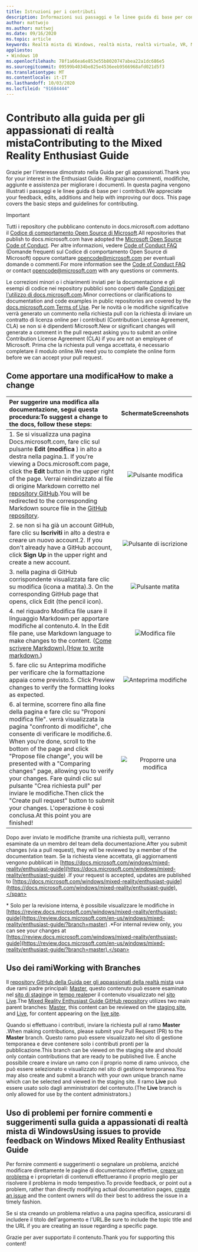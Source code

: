 ```yaml
---
title: Istruzioni per i contributi
description: Informazioni sui passaggi e le linee guida di base per contribuire alla guida per gli appassionati di realtà mista di Windows. Ringraziamo commenti, modifiche, aggiunte e guida.
author: mattwojo
ms.author: mattwoj
ms.date: 09/16/2020
ms.topic: article
keywords: Realtà mista di Windows, realtà mista, realtà virtuale, VR, MR, feedback, Hub feedback, bug
appliesto:
- Windows 10
ms.openlocfilehash: 78f1a66ea6e853e55b8020747abea22a1dc686e5
ms.sourcegitcommit: 09599b4034be825e4536eeb9566968afd021d5f3
ms.translationtype: MT
ms.contentlocale: it-IT
ms.lasthandoff: 10/03/2020
ms.locfileid: "91684444"
---
```

# <a name="contributing-to-the-mixed-reality-enthusiast-guide"></a><span data-ttu-id="f9504-105">Contributo alla guida per gli appassionati di realtà mista</span><span class="sxs-lookup"><span data-stu-id="f9504-105">Contributing to the Mixed Reality Enthusiast Guide</span></span>

<span data-ttu-id="f9504-106">Grazie per l'interesse dimostrato nella Guida per gli appassionati.</span><span class="sxs-lookup"><span data-stu-id="f9504-106">Thank you for your interest in the Enthusiast Guide.</span></span> <span data-ttu-id="f9504-107">Ringraziamo commenti, modifiche, aggiunte e assistenza per migliorare i documenti. In questa pagina vengono illustrati i passaggi e le linee guida di base per i contributi.</span><span class="sxs-lookup"><span data-stu-id="f9504-107">We appreciate your feedback, edits, additions and help with improving our docs. This page covers the basic steps and guidelines for contributing.</span></span>

> [!IMPORTANT]
> <span data-ttu-id="f9504-108">Tutti i repository che pubblicano contenuto in docs.microsoft.com adottano il [Codice di comportamento Open Source di Microsoft](https://opensource.microsoft.com/codeofconduct/).</span><span class="sxs-lookup"><span data-stu-id="f9504-108">All repositories that publish to docs.microsoft.com have adopted the [Microsoft Open Source Code of Conduct](https://opensource.microsoft.com/codeofconduct/).</span></span> <span data-ttu-id="f9504-109">Per altre informazioni, vedere [Code of Conduct FAQ](https://opensource.microsoft.com/codeofconduct/faq/) (Domande frequenti sul Codice di comportamento Open Source di Microsoft) oppure contattare [opencode@microsoft.com](mailto:opencode@microsoft.com) per eventuali domande o commenti.</span><span class="sxs-lookup"><span data-stu-id="f9504-109">For more information see the [Code of Conduct FAQ](https://opensource.microsoft.com/codeofconduct/faq/) or contact [opencode@microsoft.com](mailto:opencode@microsoft.com) with any questions or comments.</span></span><br>
>
> <span data-ttu-id="f9504-110">Le correzioni minori o i chiarimenti inviati per la documentazione e gli esempi di codice nei repository pubblici sono coperti dalle [Condizioni per l'utilizzo di docs.microsoft.com](https://docs.microsoft.com/legal/termsofuse).</span><span class="sxs-lookup"><span data-stu-id="f9504-110">Minor corrections or clarifications to documentation and code examples in public repositories are covered by the [docs.microsoft.com Terms of Use](https://docs.microsoft.com/legal/termsofuse).</span></span> <span data-ttu-id="f9504-111">Per le novità o le modifiche significative verrà generato un commento nella richiesta pull con la richiesta di inviare un contratto di licenza online per i contributi (Contribution License Agreement, CLA) se non si è dipendenti Microsoft.</span><span class="sxs-lookup"><span data-stu-id="f9504-111">New or significant changes will generate a comment in the pull request asking you to submit an online Contribution License Agreement (CLA) if you are not an employee of Microsoft.</span></span> <span data-ttu-id="f9504-112">Prima che la richiesta pull venga accettata, è necessario completare il modulo online.</span><span class="sxs-lookup"><span data-stu-id="f9504-112">We need you to complete the online form before we can accept your pull request.</span></span>

## <a name="how-to-make-a-change"></a><span data-ttu-id="f9504-113">Come apportare una modifica</span><span class="sxs-lookup"><span data-stu-id="f9504-113">How to make a change</span></span>

| <span data-ttu-id="f9504-114">Per suggerire una modifica alla documentazione, segui questa procedura:</span><span class="sxs-lookup"><span data-stu-id="f9504-114">To suggest a change to the docs, follow these steps:</span></span> | <span data-ttu-id="f9504-115">Schermate</span><span class="sxs-lookup"><span data-stu-id="f9504-115">Screenshots</span></span> |
| :------------------- | :--------: |
| <span data-ttu-id="f9504-116">1. Se si visualizza una pagina Docs.microsoft.com, fare clic sul pulsante **Edit (modifica** ) in alto a destra nella pagina.</span><span class="sxs-lookup"><span data-stu-id="f9504-116">1. If you're viewing a Docs.microsoft.com page, click the **Edit** button in the upper right of the page.</span></span>  <span data-ttu-id="f9504-117">Verrai reindirizzato al file di origine Markdown corretto nel [repository GitHub](https://github.com/MicrosoftDocs/mixedreality-enthusiast-guide).</span><span class="sxs-lookup"><span data-stu-id="f9504-117">You will be redirected to the corresponding Markdown source file in the [GitHub repository](https://github.com/MicrosoftDocs/mixedreality-enthusiast-guide).</span></span> | ![Pulsante modifica](images/edit_button.jpg) |
| <span data-ttu-id="f9504-119">2. se non si ha già un account GitHub, fare clic su **Iscriviti** in alto a destra e creare un nuovo account.</span><span class="sxs-lookup"><span data-stu-id="f9504-119">2. If you don't already have a GitHub account, click **Sign Up** in the upper right and create a new account.</span></span> | ![Pulsante di iscrizione](images/signup-for-github-button.png)|
| <span data-ttu-id="f9504-121">3. nella pagina di GitHub corrispondente visualizzata fare clic su modifica (icona a matita).</span><span class="sxs-lookup"><span data-stu-id="f9504-121">3. On the corresponding GitHub page that opens, click Edit (the pencil icon).</span></span> | ![Pulsante matita](images/pencil_button.jpg)|
| <span data-ttu-id="f9504-123">4. nel riquadro Modifica file usare il linguaggio Markdown per apportare modifiche al contenuto.</span><span class="sxs-lookup"><span data-stu-id="f9504-123">4. In the Edit file pane, use Markdown language to make changes to the content.</span></span> <span data-ttu-id="f9504-124">([Come scrivere Markdown).](https://help.github.com/articles/basic-writing-and-formatting-syntax/)</span><span class="sxs-lookup"><span data-stu-id="f9504-124">([How to write markdown.](https://help.github.com/articles/basic-writing-and-formatting-syntax/))</span></span>| ![Modifica file](images/edit-in-github.png)|
| <span data-ttu-id="f9504-126">5. fare clic su Anteprima modifiche per verificare che la formattazione appaia come previsto.</span><span class="sxs-lookup"><span data-stu-id="f9504-126">5. Click Preview changes to verify the formatting looks as expected.</span></span> | ![Anteprima modifiche](images/edit-in-github.png)|
| <span data-ttu-id="f9504-128">6. al termine, scorrere fino alla fine della pagina e fare clic su "Proponi modifica file". verrà visualizzata la pagina "confronto di modifiche", che consente di verificare le modifiche.</span><span class="sxs-lookup"><span data-stu-id="f9504-128">6. When you're done, scroll to the bottom of the page and click "Propose file change", you will be presented with a "Comparing changes" page, allowing you to verify your changes.</span></span> <span data-ttu-id="f9504-129">Fare quindi clic sul pulsante "Crea richiesta pull" per inviare le modifiche.</span><span class="sxs-lookup"><span data-stu-id="f9504-129">Then click the "Create pull request" button to submit your changes.</span></span> <span data-ttu-id="f9504-130">L'operazione è così conclusa.</span><span class="sxs-lookup"><span data-stu-id="f9504-130">At this point you are finished!</span></span> | ![Proporre una modifica](images/propose.jpg)|

<span data-ttu-id="f9504-132">Dopo aver inviato le modifiche (tramite una richiesta pull), verranno esaminate da un membro del team della documentazione.</span><span class="sxs-lookup"><span data-stu-id="f9504-132">After you submit changes (via a pull request), they will be reviewed by a member of the documentation team.</span></span> <span data-ttu-id="f9504-133">Se la richiesta viene accettata, gli aggiornamenti vengono pubblicati in [https://docs.microsoft.com/windows/mixed-reality/enthusiast-guide](https://docs.microsoft.com/windows/mixed-reality/enthusiast-guide) .</span><span class="sxs-lookup"><span data-stu-id="f9504-133">If your request is accepted, updates are published to [https://docs.microsoft.com/windows/mixed-reality/enthusiast-guide](https://docs.microsoft.com/windows/mixed-reality/enthusiast-guide).</span></span>

<span data-ttu-id="f9504-134">\* Solo per la revisione interna, è possibile visualizzare le modifiche in [https://review.docs.microsoft.com/windows/mixed-reality/enthusiast-guide](https://review.docs.microsoft.com/en-us/windows/mixed-reality/enthusiast-guide/?branch=master) .</span><span class="sxs-lookup"><span data-stu-id="f9504-134">\*For internal review only, you can see your changes at [https://review.docs.microsoft.com/windows/mixed-reality/enthusiast-guide](https://review.docs.microsoft.com/en-us/windows/mixed-reality/enthusiast-guide/?branch=master).</span></span>

## <a name="working-with-branches"></a><span data-ttu-id="f9504-135">Uso dei rami</span><span class="sxs-lookup"><span data-stu-id="f9504-135">Working with Branches</span></span>

<span data-ttu-id="f9504-136">Il [repository GitHub della Guida per gli appassionati della realtà mista](https://github.com/MicrosoftDocs/mixedreality-enthusiast-guide) usa due rami padre principali: [Master](https://github.com/MicrosoftDocs/mixedreality-enthusiast-guide/tree/master), questo contenuto può essere esaminato nel [sito di staging](https://review.docs.microsoft.com/windows/mixed-reality/enthusiast-guide)e in [tempo reale](https://github.com/MicrosoftDocs/mixedreality-enthusiast-guide/tree/live)per il contenuto visualizzato nel [sito Live](https://docs.microsoft.com/windows/mixed-reality/enthusiast-guide).</span><span class="sxs-lookup"><span data-stu-id="f9504-136">The [Mixed Reality Enthusiast Guide GitHub repository](https://github.com/MicrosoftDocs/mixedreality-enthusiast-guide) utilizes two main parent branches: [Master](https://github.com/MicrosoftDocs/mixedreality-enthusiast-guide/tree/master), this content can be reviewed on the [staging site](https://review.docs.microsoft.com/windows/mixed-reality/enthusiast-guide), and [Live](https://github.com/MicrosoftDocs/mixedreality-enthusiast-guide/tree/live), for content appearing on the [live site](https://docs.microsoft.com/windows/mixed-reality/enthusiast-guide).</span></span>

<span data-ttu-id="f9504-137">Quando si effettuano i contributi, inviare la richiesta pull al ramo **Master** .</span><span class="sxs-lookup"><span data-stu-id="f9504-137">When making contributions, please submit your Pull Request (PR) to the **Master** branch.</span></span> <span data-ttu-id="f9504-138">Questo ramo può essere visualizzato nel sito di gestione temporanea e deve contenere solo i contributi pronti per la pubblicazione.</span><span class="sxs-lookup"><span data-stu-id="f9504-138">This branch can be viewed on the staging site and should only contain contributions that are ready to be published live.</span></span> <span data-ttu-id="f9504-139">È anche possibile creare e inviare un ramo con il proprio nome di ramo univoco, che può essere selezionato e visualizzato nel sito di gestione temporanea.</span><span class="sxs-lookup"><span data-stu-id="f9504-139">You may also create and submit a branch with your own unique branch name which can be selected and viewed in the staging site.</span></span> <span data-ttu-id="f9504-140">Il ramo **Live** può essere usato solo dagli amministratori del contenuto.</span><span class="sxs-lookup"><span data-stu-id="f9504-140">(The **Live** branch is only allowed for use by the content administrators.)</span></span>

## <a name="using-issues-to-provide-feedback-on-windows-mixed-reality-enthusiast-guide"></a><span data-ttu-id="f9504-141">Uso di problemi per fornire commenti e suggerimenti sulla guida a appassionati di realtà mista di Windows</span><span class="sxs-lookup"><span data-stu-id="f9504-141">Using issues to provide feedback on Windows Mixed Reality Enthusiast Guide</span></span>

<span data-ttu-id="f9504-142">Per fornire commenti e suggerimenti o segnalare un problema, anziché modificare direttamente le pagine di documentazione effettive, [creare un problema](https://github.com/MicrosoftDocs/mixedreality-enthusiast-guide/issues) e i proprietari di contenuti effettueranno il proprio meglio per risolvere il problema in modo tempestivo.</span><span class="sxs-lookup"><span data-stu-id="f9504-142">To provide feedback, or point out a problem, rather than directly modifying actual documentation pages, [create an issue](https://github.com/MicrosoftDocs/mixedreality-enthusiast-guide/issues) and the content owners will do their best to address the issue in a timely fashion.</span></span>

<span data-ttu-id="f9504-143">Se si sta creando un problema relativo a una pagina specifica, assicurarsi di includere il titolo dell'argomento e l'URL.</span><span class="sxs-lookup"><span data-stu-id="f9504-143">Be sure to include the topic title and the URL if you are creating an issue regarding a specific page.</span></span>

<span data-ttu-id="f9504-144">Grazie per aver supportato il contenuto.</span><span class="sxs-lookup"><span data-stu-id="f9504-144">Thank you for supporting this content!</span></span>
